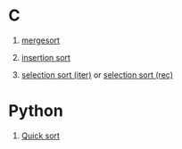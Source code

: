 # C
1. [mergesort](https://github.com/Kur1su0/ece2230/blob/8c04a66b64f94143d2cb2ab99b4a274da0404fb0/mp3/list.c#L354)

2. [insertion sort](https://github.com/Kur1su0/ece2230/blob/8c04a66b64f94143d2cb2ab99b4a274da0404fb0/mp3/list.c#L189)

3. [selection sort (iter)](https://github.com/Kur1su0/ece2230/blob/8c04a66b64f94143d2cb2ab99b4a274da0404fb0/mp3/list.c#L262)
or [selection sort (rec)](https://github.com/Kur1su0/ece2230/blob/8c04a66b64f94143d2cb2ab99b4a274da0404fb0/mp3/list.c#L250)

# Python
1. [Quick sort](https://leetcode.com/playground/4gMdeqvb)